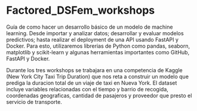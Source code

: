# Factored_DSFem_workshops
Guía de como hacer un desarrollo básico de un modelo de machine learning. Desde importar y analizar datos; desarrollar y evaluar modelos predictivos; hasta realizar el deployment de una API usando FastAPI y Docker. Para esto, utilizaremos librerias de Python como pandas, seaborn, matplotlib y scikit-learn y algunas herramientas importantes como GitHub, FastAPI y Docker.

Durante los tres workshops se trabajara en una competencia de Kaggle (New York City Taxi Trip Duration) que nos reta a construir un modelo que prediga la duracion total de un viaje de taxi en Nueva York. El dataset incluye variables relacionadas con el tiempo y barrio de recogida, coordenadas geograficas, cantidad de pasajeros y proveedor que presto el servicio de transporte.
